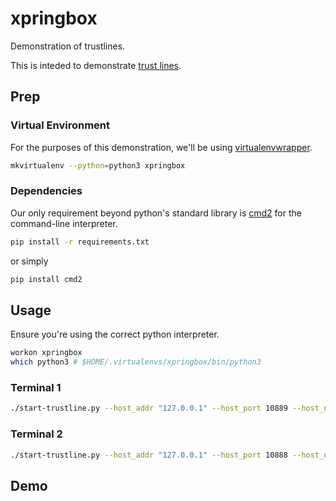 # xpringbox

Demonstration of trustlines. 

This is inteded to demonstrate [trust lines](https://developers.ripple.com/trust-lines-and-issuing.html).

## Prep

### Virtual Environment

For the purposes of this demonstration, we'll be using [virtualenvwrapper](https://virtualenvwrapper.readthedocs.io/en/latest/). 

```bash
mkvirtualenv --python=python3 xpringbox
```

### Dependencies

Our only requirement beyond python's standard library is [cmd2](https://github.com/python-cmd2/cmd2) for the command-line interpreter.

```bash
pip install -r requirements.txt
```
or simply
```bash
pip install cmd2
```

## Usage

Ensure you're using the correct python interpreter.

```bash
workon xpringbox
which python3 # $HOME/.virtualenvs/xpringbox/bin/python3
```

### Terminal 1
```bash
./start-trustline.py --host_addr "127.0.0.1" --host_port 10889 --host_name "alice" --remote_addr "127.0.0.1" --remote_port 10888
```

### Terminal 2
```bash
./start-trustline.py --host_addr "127.0.0.1" --host_port 10888 --host_name "bob" remote_addr "127.0.0.1" --remote_port 10889
```

## Demo